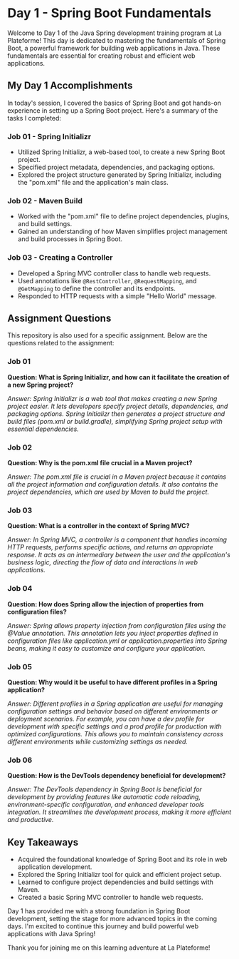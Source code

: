 # Day 1 - Spring Boot Fundamentals

Welcome to Day 1 of the Java Spring development training program at La Plateforme! This day is dedicated to mastering the fundamentals of Spring Boot, a powerful framework for building web applications in Java. These fundamentals are essential for creating robust and efficient web applications.

## My Day 1 Accomplishments

In today's session, I covered the basics of Spring Boot and got hands-on experience in setting up a Spring Boot project. Here's a summary of the tasks I completed:

### Job 01 - Spring Initializr

- Utilized Spring Initializr, a web-based tool, to create a new Spring Boot project.
- Specified project metadata, dependencies, and packaging options.
- Explored the project structure generated by Spring Initializr, including the "pom.xml" file and the application's main class.

### Job 02 - Maven Build

- Worked with the "pom.xml" file to define project dependencies, plugins, and build settings.
- Gained an understanding of how Maven simplifies project management and build processes in Spring Boot.

### Job 03 - Creating a Controller

- Developed a Spring MVC controller class to handle web requests.
- Used annotations like `@RestController`, `@RequestMapping`, and `@GetMapping` to define the controller and its endpoints.
- Responded to HTTP requests with a simple "Hello World" message.

## Assignment Questions

This repository is also used for a specific assignment. Below are the questions related to the assignment:

### Job 01

**Question: What is Spring Initializr, and how can it facilitate the creation of a new Spring project?**

_Answer: Spring Initializr is a web tool that makes creating a new Spring project easier. It lets developers specify project details, dependencies, and packaging options. Spring Initializr then generates a project structure and build files (pom.xml or build.gradle), simplifying Spring project setup with essential dependencies._

### Job 02

**Question: Why is the pom.xml file crucial in a Maven project?**

_Answer: The pom.xml file is crucial in a Maven project because it contains all the project information and configuration details. It also contains the project dependencies, which are used by Maven to build the project._

### Job 03

**Question: What is a controller in the context of Spring MVC?**

_Answer: In Spring MVC, a controller is a component that handles incoming HTTP requests, performs specific actions, and returns an appropriate response. It acts as an intermediary between the user and the application's business logic, directing the flow of data and interactions in web applications._

### Job 04

**Question: How does Spring allow the injection of properties from configuration files?**

_Answer: Spring allows property injection from configuration files using the @Value annotation. This annotation lets you inject properties defined in configuration files like application.yml or application.properties into Spring beans, making it easy to customize and configure your application._

### Job 05

**Question: Why would it be useful to have different profiles in a Spring application?**

_Answer: Different profiles in a Spring application are useful for managing configuration settings and behavior based on different environments or deployment scenarios. For example, you can have a dev profile for development with specific settings and a prod profile for production with optimized configurations. This allows you to maintain consistency across different environments while customizing settings as needed._

### Job 06

**Question: How is the DevTools dependency beneficial for development?**

_Answer: The DevTools dependency in Spring Boot is beneficial for development by providing features like automatic code reloading, environment-specific configuration, and enhanced developer tools integration. It streamlines the development process, making it more efficient and productive._

## Key Takeaways

- Acquired the foundational knowledge of Spring Boot and its role in web application development.
- Explored the Spring Initializr tool for quick and efficient project setup.
- Learned to configure project dependencies and build settings with Maven.
- Created a basic Spring MVC controller to handle web requests.

Day 1 has provided me with a strong foundation in Spring Boot development, setting the stage for more advanced topics in the coming days. I'm excited to continue this journey and build powerful web applications with Java Spring!

Thank you for joining me on this learning adventure at La Plateforme!
